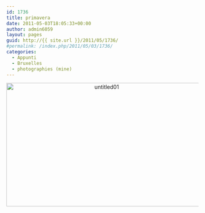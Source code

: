 ```yaml
---
id: 1736
title: primavera
date: 2011-05-03T18:05:33+00:00
author: admin6059
layout: pages
guid: http://{{ site.url }}/2011/05/1736/
#permalink: /index.php/2011/05/03/1736/
categories:
  - Appunti
  - Bruxelles
  - photographies (mine)
---
```

<p style="text-align: center;">
  <img class="aligncenter size-full wp-image-3673" src="{{ site.url }}/images/uploads/2010/01/Untitled01.jpg" alt="untitled01" width="510" height="323" srcset="{{ site.url }}/images/uploads/2010/01/Untitled01.jpg 510w, {{ site.url }}/images/uploads/2010/01/Untitled01-300x190.jpg 300w" sizes="(max-width: 510px) 100vw, 510px" />
</p>